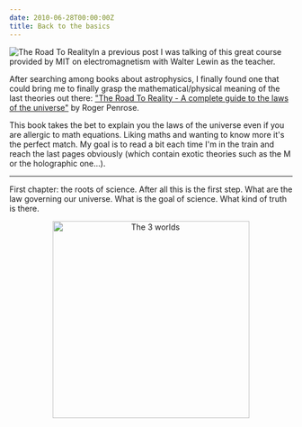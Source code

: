 ```yaml
---
date: 2010-06-28T00:00:00Z
title: Back to the basics
---
```


<img src="http://ecx.images-amazon.com/images/I/41WRZZP314L._SL500_AA300_.jpg" alt="The Road To Reality" style="float: left;" />

In a previous post I was talking of this great course provided by MIT on electromagnetism with Walter Lewin as the teacher.

After searching among books about astrophysics, I finally found one that could bring me to finally grasp the mathematical/physical meaning of the last theories out there: ["The Road To Reality - A complete guide to the laws of the universe"](http://www.amazon.com/Road-Reality-Complete-Guide-Universe/dp/0679454438) by Roger Penrose.

This book takes the bet to explain you the laws of the universe even if you are allergic to math equations. Liking maths and wanting to know more it's the perfect match. My goal is to read a bit each time I'm in the train and reach the last pages obviously (which contain exotic theories such as the M or the holographic one...).

* * *


First chapter: the roots of science. After all this is the first step. What are the law governing our universe. What is the goal of science. What kind of truth is there.

<p style="text-align: center;">
<img src="/img/back-to-the-basics/worlds.png" alt="The 3 worlds" width="350" height="350" style="float: none;" />
</p>
